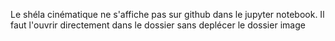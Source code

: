 Le shéla cinématique ne s'affiche pas sur github dans le jupyter notebook. Il faut l'ouvrir directement dans le dossier sans deplécer le dossier image
